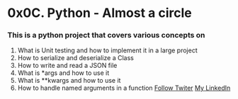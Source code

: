 # 0x0C. Python - Almost a circle
### This is a python project that covers various concepts on 
1. What is Unit testing and how to implement it in a large project
2. How to serialize and deserialize a Class
3. How to write and read a JSON file
4. What is *args and how to use it
5. What is **kwargs and how to use it
6. How to handle named arguments in a function
[Follow Twiter](twitter.com/mainanorbert2)
[My LinkedIn](linkedin.com/in/norbert-osiemo-0256a4144/)

